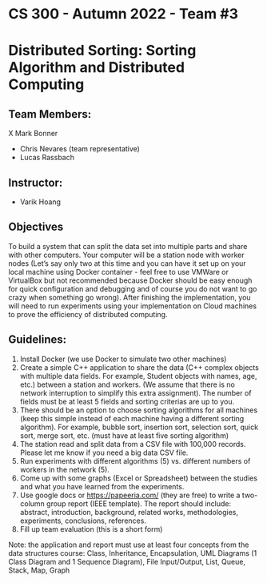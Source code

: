 # CS 300 - Autumn 2022 - Team #3
# Distributed Sorting: Sorting Algorithm and Distributed Computing

## Team Members:
X Mark Bonner
- Chris Nevares (team representative)
- Lucas Rassbach

## Instructor:
- Varik Hoang

## Objectives

To build a system that can split the data set into multiple parts and share with other computers. Your computer will be a station node with worker nodes (Let’s say only two at this time and you can have it set up on your local machine using Docker container - feel free to use VMWare or VirtualBox but not recommended because Docker should be easy enough for quick configuration and debugging and of course you do not want to go crazy when something go wrong). After finishing the implementation, you will need to run experiments using your implementation on Cloud machines to prove the efficiency of distributed computing.

## Guidelines:

1. Install Docker (we use Docker to simulate two other machines)
2. Create a simple C++ application to share the data (C++ complex objects with multiple data fields. For example, Student objects with names, age, etc.) between a station and workers. (We assume that there is no network interruption to simplify this extra assignment). The number of fields must be at least 5 fields and sorting criterias are up to you.
3. There should be an option to choose sorting algorithms for all machines (keep this simple instead of each machine having a different sorting algorithm). For example, bubble sort, insertion sort, selection sort, quick sort, merge sort, etc. (must have at least five sorting algorithm)
4. The station read and split data from a CSV file with 100,000 records. Please let me know if you need a big data CSV file.
5. Run experiments with different algorithms (5) vs. different numbers of workers in the network (5).
6. Come up with some graphs (Excel or Spreadsheet) between the studies and what you have learned from the experiments.
7. Use google docs or https://papeeria.com/ (they are free) to write a two-column group report (IEEE template). The report should include: abstract, introduction, background, related works, methodologies, experiments, conclusions, references.
8. Fill up team evaluation (this is a short form)

Note: the application and report must use at least four concepts from the data structures course: Class, Inheritance, Encapsulation, UML Diagrams (1 Class Diagram and 1 Sequence Diagram), File Input/Output, List, Queue, Stack, Map, Graph
